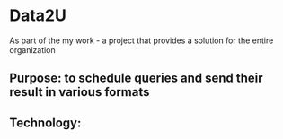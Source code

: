 # Data2U
As part of the my work - a project that provides a solution for the entire organization
## Purpose: to schedule queries and send their result in various formats
## Technology:
